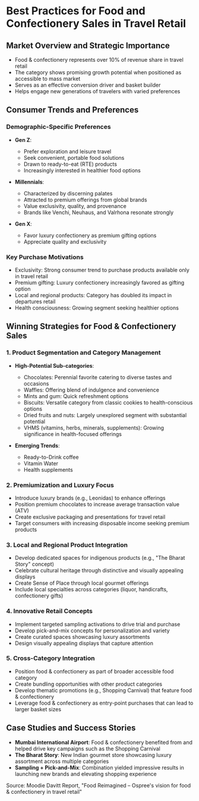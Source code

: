# Best Practices for Food and Confectionery Sales in Travel Retail

## Market Overview and Strategic Importance
- Food & confectionery represents over 10% of revenue share in travel retail
- The category shows promising growth potential when positioned as accessible to mass market
- Serves as an effective conversion driver and basket builder
- Helps engage new generations of travelers with varied preferences

## Consumer Trends and Preferences

### Demographic-Specific Preferences
- **Gen Z**: 
  - Prefer exploration and leisure travel
  - Seek convenient, portable food solutions
  - Drawn to ready-to-eat (RTE) products
  - Increasingly interested in healthier food options

- **Millennials**:
  - Characterized by discerning palates
  - Attracted to premium offerings from global brands
  - Value exclusivity, quality, and provenance
  - Brands like Venchi, Neuhaus, and Valrhona resonate strongly

- **Gen X**:
  - Favor luxury confectionery as premium gifting options
  - Appreciate quality and exclusivity

### Key Purchase Motivations
- Exclusivity: Strong consumer trend to purchase products available only in travel retail
- Premium gifting: Luxury confectionery increasingly favored as gifting option
- Local and regional products: Category has doubled its impact in departures retail
- Health consciousness: Growing segment seeking healthier options

## Winning Strategies for Food & Confectionery Sales

### 1. Product Segmentation and Category Management
- **High-Potential Sub-categories**:
  - Chocolates: Perennial favorite catering to diverse tastes and occasions
  - Waffles: Offering blend of indulgence and convenience
  - Mints and gum: Quick refreshment options
  - Biscuits: Versatile category from classic cookies to health-conscious options
  - Dried fruits and nuts: Largely unexplored segment with substantial potential
  - VHMS (vitamins, herbs, minerals, supplements): Growing significance in health-focused offerings

- **Emerging Trends**:
  - Ready-to-Drink coffee
  - Vitamin Water
  - Health supplements

### 2. Premiumization and Luxury Focus
- Introduce luxury brands (e.g., Leonidas) to enhance offerings
- Position premium chocolates to increase average transaction value (ATV)
- Create exclusive packaging and presentations for travel retail
- Target consumers with increasing disposable income seeking premium products

### 3. Local and Regional Product Integration
- Develop dedicated spaces for indigenous products (e.g., "The Bharat Story" concept)
- Celebrate cultural heritage through distinctive and visually appealing displays
- Create Sense of Place through local gourmet offerings
- Include local specialties across categories (liquor, handicrafts, confectionery gifts)

### 4. Innovative Retail Concepts
- Implement targeted sampling activations to drive trial and purchase
- Develop pick-and-mix concepts for personalization and variety
- Create curated spaces showcasing luxury assortments
- Design visually appealing displays that capture attention

### 5. Cross-Category Integration
- Position food & confectionery as part of broader accessible food category
- Create bundling opportunities with other product categories
- Develop thematic promotions (e.g., Shopping Carnival) that feature food & confectionery
- Leverage food & confectionery as entry-point purchases that can lead to larger basket sizes

## Case Studies and Success Stories
- **Mumbai International Airport**: Food & confectionery benefited from and helped drive key campaigns such as the Shopping Carnival
- **The Bharat Story**: New Indian gourmet store showcasing luxury assortment across multiple categories
- **Sampling + Pick-and-Mix**: Combination yielded impressive results in launching new brands and elevating shopping experience

Source: Moodie Davitt Report, "Food Reimagined – Ospree's vision for food & confectionery in travel retail"
